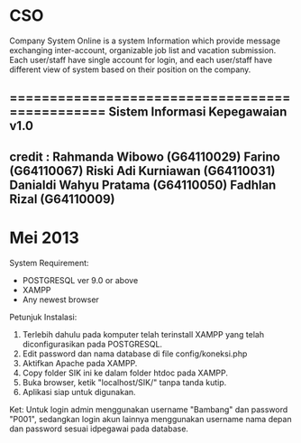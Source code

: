 CSO
===

Company System Online is a system Information which provide message exchanging inter-account, organizable job list and vacation submission. Each user/staff have single account for login, and each user/staff have different view of system based on their position on the company.

===============================================
Sistem Informasi Kepegawaian v1.0
-----------------------------------------------
credit : Rahmanda Wibowo (G64110029)
Farino (G64110067)
Riski Adi Kurniawan (G64110031)
Danialdi Wahyu Pratama (G64110050)
Fadhlan Rizal (G64110009)
-----------------------------------------------
Mei 2013
===============================================
System Requirement:
- POSTGRESQL ver 9.0 or above
- XAMPP
- Any newest browser

Petunjuk Instalasi:
1. Terlebih dahulu pada komputer telah terinstall XAMPP yang telah diconfigurasikan pada POSTGRESQL.
2. Edit password dan nama database di file config/koneksi.php
3. Aktifkan Apache pada XAMPP.
4. Copy folder SIK ini ke dalam folder htdoc pada XAMPP.
5. Buka browser, ketik "localhost/SIK/" tanpa tanda kutip.
6. Aplikasi siap untuk digunakan.

Ket: Untuk login admin menggunakan username "Bambang" dan password "P001", sedangkan login akun lainnya menggunakan username nama depan dan password sesuai idpegawai pada database.


